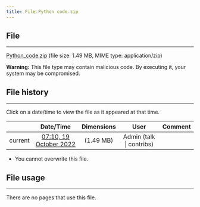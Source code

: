 ```yaml
---
title: File:Python code.zip
---
```


## File
--------

[Python_code.zip](https://wiki.elecrow.com/images/0/0d/Python_code.zip) (file size: 1.49 MB, MIME type: application/zip)

**Warning:** This file type may contain malicious code. By executing it, your system may be compromised.

## File history
--------

Click on a date/time to view the file as it appeared at that time.

|         |                          Date/Time                           | Dimensions  |                             User                             | Comment |
| :-----: | :----------------------------------------------------------: | :---------: | :----------------------------------------------------------: | :-----: |
| current | [07:10, 19 October 2022](https://wiki.elecrow.com/images/0/0d/Python_code.zip) | (1.49 MB) | Admin (talk \| contribs) |         |

- You cannot overwrite this file.

## File usage
--------

There are no pages that use this file.